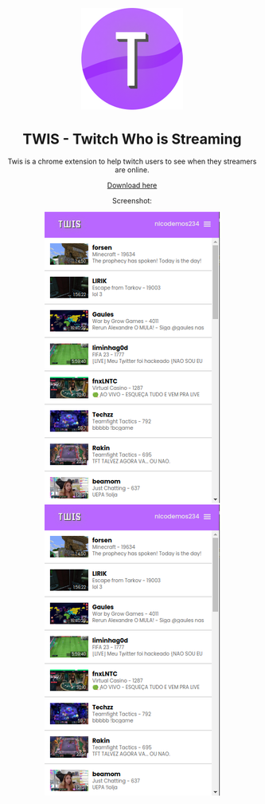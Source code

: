 <p align="center"><img alt='Logo' src='./public/images/icon.png'/></p>
<h1 align="center">TWIS - Twitch Who is Streaming</h1>
<p align="center">Twis is a chrome extension to help twitch users to see when they streamers are online.</p>
<p align="center"><a href="https://bit.ly/twis-extension">Download here</a></p>
<p align="center">Screenshot:</p>
<p align="center">
  <img alt='Screenshot' src='./public/images/print1.png'/>
  <img alt='Screenshot' src='./public/images/print1.png'/>
</p>
